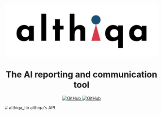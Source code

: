<p align="center">
  <img src="https://github.com/althiqa/althiqa_lib/blob/main/img/logoAlthiqa.png">
</p>
<h1 align="center" weight='300' >The AI reporting and communication tool</h1>
<p align="center">
<a href="https://github.com/althiqa/althiqa_lib/blob/main/LICENSE">
     <img alt="GitHub" src="https://img.shields.io/badge/License-MIT-blue.svg">
 </a>
 <a href="https://althiqa-lib.readthedocs.io/en/latest/?badge=latest">
     <img alt="GitHub" src="https://readthedocs.org/projects/althiqa-lib/badge/?version=latest">
 </a>
</p>
# althiqa_lib
althiqa's API
